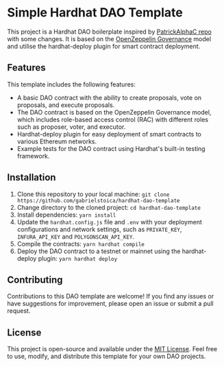 # Simple Hardhat DAO Template

This project is a Hardhat DAO boilerplate inspired by [PatrickAlphaC repo](https://github.com/PatrickAlphaC/dao-template/) with some changes.  It is based on the [OpenZeppelin Governance](https://docs.openzeppelin.com/contracts/4.x/governance#governor) model and utilise the hardhat-deploy plugin for smart contract deployment.

## Features

This template includes the following features:

- A basic DAO contract with the ability to create proposals, vote on proposals, and execute proposals.
- The DAO contract is based on the OpenZeppelin Governance model, which includes role-based access control (RAC) with different roles such as proposer, voter, and executor.
- Hardhat-deploy plugin for easy deployment of smart contracts to various Ethereum networks.
- Example tests for the DAO contract using Hardhat's built-in testing framework.

## Installation

1. Clone this repository to your local machine:
`git clone https://github.com/gabrielstoica/hardhat-dao-template`
2. Change directory to the cloned project:
`cd hardhat-dao-template`
3. Install dependencies:
`yarn install`
4. Update the `hardhat.config.js` file and `.env` with your deployment configurations and network settings, such as `PRIVATE_KEY`, `INFURA_API_KEY` and `POLYGONSCAN_API_KEY`.
5. Compile the contracts:
`yarn hardhat compile`
6. Deploy the DAO contract to a testnet or mainnet using the hardhat-deploy plugin:
`yarn hardhat deploy`

## Contributing

Contributions to this DAO template are welcome! If you find any issues or have suggestions for improvement, please open an issue or submit a pull request.

## License

This project is open-source and available under the [MIT License](LICENSE). Feel free to use, modify, and distribute this template for your own DAO projects.

